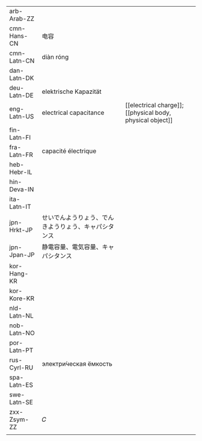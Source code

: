 | | | |
|-|-|-|
| arb-Arab-ZZ |  |  |
| cmn-Hans-CN | 电容 |  |
| cmn-Latn-CN | diàn róng |  |
| dan-Latn-DK |  |  |
| deu-Latn-DE | elektrische Kapazität |  |
| eng-Latn-US | electrical capacitance | [[electrical charge]]; [[physical body, physical object]] |
| fin-Latn-FI |  |  |
| fra-Latn-FR | capacité électrique |  |
| heb-Hebr-IL |  |  |
| hin-Deva-IN |  |  |
| ita-Latn-IT |  |  |
| jpn-Hrkt-JP | せいでんようりょう、でんきようりょう、キャパシタンス |  |
| jpn-Jpan-JP | 静電容量、電気容量、キャパシタンス |  |
| kor-Hang-KR |  |  |
| kor-Kore-KR |  |  |
| nld-Latn-NL |  |  |
| nob-Latn-NO |  |  |
| por-Latn-PT |  |  |
| rus-Cyrl-RU | электри́ческая ёмкость |  |
| spa-Latn-ES |  |  |
| swe-Latn-SE |  |  |
| zxx-Zsym-ZZ | 𝐶 |  |
|  |  |  |